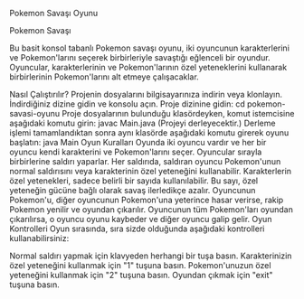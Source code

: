 Pokemon Savaşı Oyunu

Pokemon Savaşı

Bu basit konsol tabanlı Pokemon savaşı oyunu, iki oyuncunun karakterlerini ve Pokemon'larını seçerek birbirleriyle savaştığı eğlenceli bir oyundur. Oyuncular, karakterlerinin ve Pokemon'larının özel yeteneklerini kullanarak birbirlerinin Pokemon'larını alt etmeye çalışacaklar.

Nasıl Çalıştırılır?
Projenin dosyalarını bilgisayarınıza indirin veya klonlayın.
İndirdiğiniz dizine gidin ve konsolu açın.
Proje dizinine gidin: cd pokemon-savasi-oyunu
Proje dosyalarının bulunduğu klasördeyken, komut istemcisine aşağıdaki komutu girin: javac Main.java (Projeyi derleyecektir.)
Derleme işlemi tamamlandıktan sonra aynı klasörde aşağıdaki komutu girerek oyunu başlatın: java Main
Oyun Kuralları
Oyunda iki oyuncu vardır ve her bir oyuncu kendi karakterini ve Pokemon'larını seçer.
Oyuncular sırayla birbirlerine saldırı yaparlar. Her saldırıda, saldıran oyuncu Pokemon'unun normal saldırısını veya karakterinin özel yeteneğini kullanabilir.
Karakterlerin özel yetenekleri, sadece belirli bir sayıda kullanılabilir. Bu sayı, özel yeteneğin gücüne bağlı olarak savaş ilerledikçe azalır.
Oyuncunun Pokemon'u, diğer oyuncunun Pokemon'una yeterince hasar verirse, rakip Pokemon yenilir ve oyundan çıkarılır.
Oyuncunun tüm Pokemon'ları oyundan çıkarılırsa, o oyuncu oyunu kaybeder ve diğer oyuncu galip gelir.
Oyun Kontrolleri
Oyun sırasında, sıra sizde olduğunda aşağıdaki kontrolleri kullanabilirsiniz:

Normal saldırı yapmak için klavyeden herhangi bir tuşa basın.
Karakterinizin özel yeteneğini kullanmak için "1" tuşuna basın.
Pokemon'unuzun özel yeteneğini kullanmak için "2" tuşuna basın.
Oyundan çıkmak için "exit" tuşuna basın.